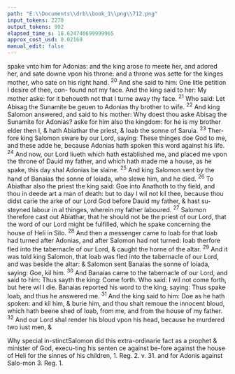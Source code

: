 ```yaml
---
path: "E:\\Documents\\drb\\book_1\\png\\712.png"
input_tokens: 2270
output_tokens: 992
elapsed_time_s: 18.624740699999965
approx_cost_usd: 0.02169
manual_edit: false
---
```

spake vnto him for Adonias: and the king arose to meete her,
and adored her, and sate downe vpon his throne: and a throne
was sette for the kinges mother, who sate on his right hand.
<sup>20</sup> And she said to him: One litle petition I desire of thee, con-
found not my face. And the king said to her: My mother aske:
for it behoueth not that I turne away thy face. <sup>21</sup> Who said:
Let Abisag the Sunamite be geuen to Adonias thy brother to
wife. <sup>22</sup> And king Salomon answered, and said to his mother:
Why doest thou aske Abisag the Sunamite for Adonias? aske
for him also the kingdom: for he is my brother elder then I, &
hath Abiathar the priest, & Ioab the sonne of Saruia. <sup>23</sup> Ther-
fore king Salomon sware by our Lord, saying: These thinges
doe God to me, and these adde he, because Adonias hath
spoken this word against his life. <sup>24</sup> And now, our Lord liueth
which hath established me, and placed me vpon the throne of
Dauid my father, and which hath made me a house, as he
spake, this day shal Adonias be slaine. <sup>25</sup> And king Salomon
sent by the hand of Banaias the sonne of Ioiada, who slewe
him, and he died. <sup>26</sup> To Abiathar also the priest the king said:
Goe into Anathoth to thy field, and thou in deede art a man
of death: but to day I wil not kil thee, because thou didst carie
the arke of our Lord God before Dauid my father, & hast su-
steyned labour in al thinges, wherein my father laboured.
<sup>27</sup> Salomon therefore cast out Abiathar, that he should not
be the priest of our Lord, that the word of our Lord might
be fulfilled, which he spake concerning the house of Heli in
Silo. <sup>28</sup> And then a messenger came to Ioab for that Ioab had
turned after Adonias, and after Salomon had not turned:
Ioab therfore fled into the tabernacle of our Lord, & caught
the horne of the altar. <sup>29</sup> And it was told king Salomon, that
Ioab was fled into the tabernacle of our Lord, and was beside
the altar: & Salomon sent Banaias the sonne of Ioiada, saying:
Goe, kil him. <sup>30</sup> And Banaias came to the tabernacle of our
Lord, and said to him: Thus sayth the king: Come forth.
Who said: I wil not come forth, but here wil I die. Banaias
reported his word to the king, saying: Thus spake Ioab, and
thus he answered me. <sup>31</sup> And the king said to him: Doe as he
hath spoken: and kil him, & burie him, and thou shalt remoue
the innocent bloud, which hath beene shed of Ioab, from me,
and from the house of my father. <sup>32</sup> And our Lord shal render
his bloud vpon his head, because he murdered two iust men, &

[^1]: In al conque ringfubiects it behoueth the Iudge to heare his mother.

<aside>Why special in-stinctSalomon did this extra-ordinarie fact as a prophet & minister of God, execu-ting his senten ce against be-fore against the house of Heli for the sinnes of his children, 1. Reg. 2. v. 31. and for Adonis against Salo-mon 3. Reg. 1.</aside>
